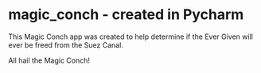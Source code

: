 # magic_conch - created in Pycharm

This Magic Conch app was created to help determine if the Ever Given will ever be freed from the Suez Canal.

All hail the Magic Conch!
